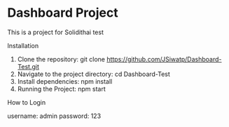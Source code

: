 # Dashboard Project

This is a project for Solidithai test 

Installation

1. Clone the repository: git clone https://github.com/JSiwatp/Dashboard-Test.git
3. Navigate to the project directory: cd Dashboard-Test
4. Install dependencies: npm install
5. Running the Project: npm start

How to Login

username: admin
password: 123
